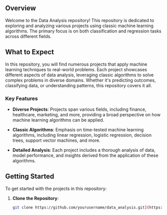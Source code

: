 ## Overview

Welcome to the Data Analysis repository! This repository is dedicated to exploring and analyzing various projects using classic machine learning algorithms. The primary focus is on both classification and regression tasks across different fields.

## What to Expect

In this repository, you will find numerous projects that apply machine learning techniques to real-world problems. Each project showcases different aspects of data analysis, leveraging classic algorithms to solve complex problems in diverse domains. Whether it's predicting outcomes, classifying data, or understanding patterns, this repository covers it all.

### Key Features

- **Diverse Projects**: Projects span various fields, including finance, healthcare, marketing, and more, providing a broad perspective on how machine learning algorithms can be applied.
  
- **Classic Algorithms**: Emphasis on time-tested machine learning algorithms, including linear regression, logistic regression, decision trees, support vector machines, and more.

- **Detailed Analysis**: Each project includes a thorough analysis of data, model performance, and insights derived from the application of these algorithms.

## Getting Started

To get started with the projects in this repository:

1. **Clone the Repository**:
   ```bash
   git clone https://github.com/yourusername/data_analysis.git](https://github.com/alirezasaberi20/data-analysis.git
